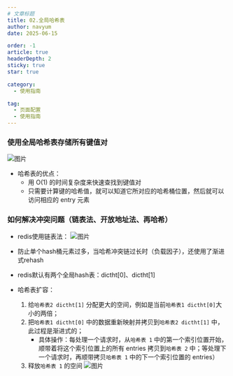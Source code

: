 ```yaml
---
# 文章标题
title: 02.全局哈希表
author: navyum
date: 2025-06-15

order: -1
article: true
headerDepth: 2
sticky: true
star: true

category:
  - 使用指南

tag:
  - 页面配置
  - 使用指南
---
```


### 使用全局哈希表存储所有键值对

![图片](https://raw.staticdn.net/Navyum/imgbed/pic/IMG/687eba5e392ba487e475247ed1244460.png)
* 哈希表的优点：
    * 用 O(1) 的时间复杂度来快速查找到键值对
    * 只需要计算键的哈希值，就可以知道它所对应的哈希桶位置，然后就可以访问相应的 entry 元素

### 如何解决冲突问题（链表法、开放地址法、再哈希）
* redis使用链表法：
![图片](https://raw.staticdn.net/Navyum/imgbed/pic/IMG/d6f00f11504acd88afc39698050bb4f2.png)

* 防止单个hash桶元素过多，当哈希冲突链过长时（负载因子），还使用了渐进式rehash
* redis默认有两个全局hash表：dictht[0]、dictht[1]
* 哈希表扩容：
    1. 给`哈希表2 dictht[1]` 分配更大的空间，例如是当前`哈希表1 dictht[0]`大小的两倍；
    2. 把`哈希表1 dictht[0]` 中的数据重新映射并拷贝到`哈希表2 dictht[1]` 中，此过程是渐进式的；
        * 具体操作：每处理一个请求时，从`哈希表 1` 中的第一个索引位置开始，顺带着将这个索引位置上的所有 entries 拷贝到`哈希表 2` 中；等处理下一个请求时，再顺带拷贝`哈希表 1` 中的下一个索引位置的 entries）
    3. 释放`哈希表 1` 的空间
![图片](https://raw.staticdn.net/Navyum/imgbed/pic/IMG/7e91394f24163be8a19e793d47ad9272.png)